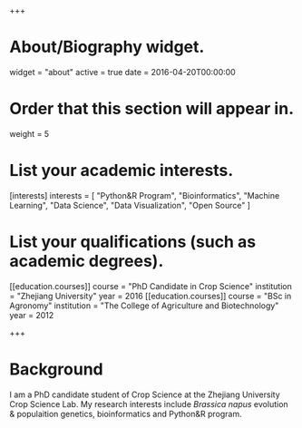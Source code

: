 +++
# About/Biography widget.
widget = "about"
active = true
date = 2016-04-20T00:00:00

# Order that this section will appear in.
weight = 5

# List your academic interests.
[interests]
  interests = [
    "Python&R Program",
    "Bioinformatics",
    "Machine Learning",
    "Data Science",
    "Data Visualization",
    "Open Source"
  ]

# List your qualifications (such as academic degrees).
[[education.courses]]
  course = "PhD Candidate in Crop Science"
  institution = "Zhejiang University"
  year = 2016
[[education.courses]]
  course = "BSc in Agronomy"
  institution = "The College of Agriculture and Biotechnology"
  year = 2012
 
+++

# Background

I am a PhD candidate student of Crop Science at the Zhejiang University Crop Science Lab. My research interests include *Brassica napus* evolution & populaition genetics, bioinformatics and Python&R program.
